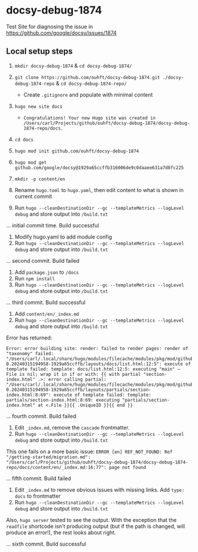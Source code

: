 # docsy-debug-1874

Test Site for diagnosing the issue in https://github.com/google/docsy/issues/1874

## Local setup steps

1.  `mkdir docsy-debug-1874` & `cd docsy-debug-1874/`
2.  `git clone https://github.com/ouhft/docsy-debug-1874.git ./docsy-debug-1874-repo` & `cd docsy-debug-1874-repo/`
    -   Create `.gitignore` and populate with minimal content
3.  `hugo new site docs`

    -   `Congratulations! Your new Hugo site was created in /Users/carl/Projects/github/ouhft/docsy-debug-1874/docsy-debug-1874-repo/docs.`

4.  `cd docs`
5.  `hugo mod init github.com/ouhft/docsy-debug-1874`
6.  `hugo mod get github.com/google/docsy@1929a65ccffb316006de9c0daaee631a7d8fc225`
7.  `mkdir -p content/en`
8.  Rename `hugo.toml` to `hugo.yaml`, then edit content to what is shown in current commit
9.  Run `hugo --cleanDestinationDir --gc --templateMetrics --logLevel debug` and store output into `/build.txt`

... initial commit time. Build successful

1.  Modify hugo.yaml to add module config
2.  Run `hugo --cleanDestinationDir --gc --templateMetrics --logLevel debug` and store output into `/build.txt`

... second commit. Build failed

1.  Add `package.json` to `/docs`
2.  Run `npm install`
3.  Run `hugo --cleanDestinationDir --gc --templateMetrics --logLevel debug` and store output into `/build.txt`

... third commit. Build successful

1.  Add `content/en/_index.md`
2.  Run `hugo --cleanDestinationDir --gc --templateMetrics --logLevel debug` and store output into `/build.txt`

Error has returned:
```
Error: error building site: render: failed to render pages: render of "taxonomy" failed: "/Users/carl/.local/share/hugo/modules/filecache/modules/pkg/mod/github.com/google/docsy@v0.9.2-0.20240315194958-1929a65ccffb/layouts/docs/list.html:12:5": execute of template failed: template: docs/list.html:12:5: executing "main" – File is nil; wrap it in if or with: {{ with partial "section-index.html" .>: error calling partial: "/Users/carl/.local/share/hugo/modules/filecache/modules/pkg/mod/github.com/google/docsy@v0.9.2-0.20240315194958-1929a65ccffb/layouts/partials/section-index.html:8:69": execute of template failed: template: partials/section-index.html:8:69: executing "partials/section-index.html" at <.File }}{{ .UniqueID }}{{ end }}
```

... fourth commit. Build failed

1.  Edit `_index.md`, remove the `cascade` frontmatter.
2.  Run `hugo --cleanDestinationDir --gc --templateMetrics --logLevel debug` and store output into `/build.txt`

This one fails on a more basic issue: `ERROR [en] REF_NOT_FOUND: Ref "/getting-started/migration.md": "/Users/carl/Projects/github/ouhft/docsy-debug-1874/docsy-debug-1874-repo/docs/content/en/_index.md:16:77": page not found`

... fifth commit. Build failed

1.  Edit `_index.md` to remove obvious issues with missing links. Add `type: docs` to frontmatter
2.  Run `hugo --cleanDestinationDir --gc --templateMetrics --logLevel debug` and store output into `/build.txt`

Also, `hugo server` tested to see the output. With the exception that the `readfile` shortcode isn't producing output (but if the path is changed, will produce an error!), the rest looks about right.

... sixth commit. Build successful
